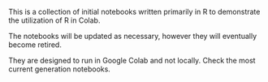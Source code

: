 This is a collection of initial notebooks written primarily in R to demonstrate the utilization of R in Colab.

The notebooks will be updated as necessary, however they will eventually become retired.

They are designed to run in Google Colab and not locally.  Check the most current generation notebooks.